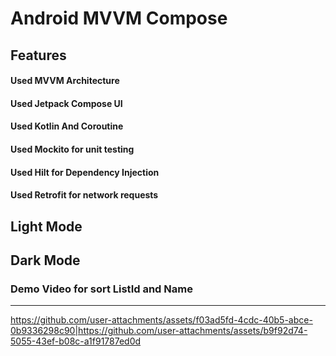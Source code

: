 # Android MVVM Compose 

## Features
#### Used MVVM Architecture
#### Used Jetpack Compose UI
#### Used Kotlin And Coroutine
#### Used Mockito for unit testing 
#### Used Hilt for Dependency Injection
#### Used Retrofit for network requests

## Light Mode

## Dark Mode

### Demo Video for sort ListId and Name
-----------------------------------------
https://github.com/user-attachments/assets/f03ad5fd-4cdc-40b5-abce-0b9336298c90|https://github.com/user-attachments/assets/b9f92d74-5055-43ef-b08c-a1f91787ed0d

